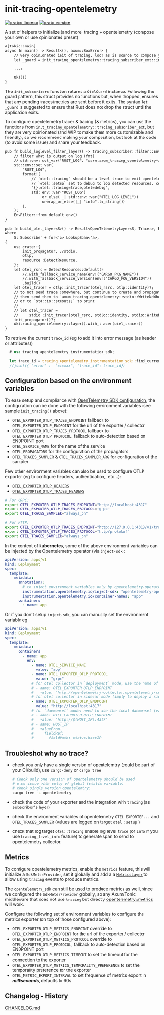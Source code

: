 # init-tracing-opentelemetry

[![crates license](https://img.shields.io/crates/l/init-tracing-opentelemetry.svg)](http://creativecommons.org/publicdomain/zero/1.0/)
[![crate version](https://img.shields.io/crates/v/init-tracing-opentelemetry.svg)](https://crates.io/crates/init-tracing-opentelemetry)

A set of helpers to initialize (and more) tracing + opentelemetry (compose your own or use opinionated preset)

```txt
#[tokio::main]
async fn main() -> Result<(), axum::BoxError> {
    // very opinionated init of tracing, look as is source to compose your own
    let _guard = init_tracing_opentelemetry::tracing_subscriber_ext::init_subscribers()?;

    ...;

    Ok(())
}
```

The `init_subscribers` function returns a `OtelGuard` instance. Following the guard pattern, this struct provides no functions but, when dropped, ensures that any pending traces/metrics are sent before it exits. The syntax `let _guard` is suggested to ensure that Rust does not drop the struct until the application exits.

To configure opentelemetry tracer & tracing (& metrics), you can use the functions from `init_tracing_opentelemetry::tracing_subscriber_ext`, but they are very opinionated (and WIP to make them more customizable and friendly), so we recommend making your composition, but look at the code (to avoid some issue) and share your feedback.

```txt
pub fn build_loglevel_filter_layer() -> tracing_subscriber::filter::EnvFilter {
    // filter what is output on log (fmt)
    // std::env::set_var("RUST_LOG", "warn,axum_tracing_opentelemetry=info,otel=debug");
    std::env::set_var(
        "RUST_LOG",
        format!(
            // `otel::tracing` should be a level trace to emit opentelemetry trace & span
            // `otel::setup` set to debug to log detected resources, configuration read and infered
            "{},otel::tracing=trace,otel=debug",
            std::env::var("RUST_LOG")
                .or_else(|_| std::env::var("OTEL_LOG_LEVEL"))
                .unwrap_or_else(|_| "info".to_string())
        ),
    );
    EnvFilter::from_default_env()
}

pub fn build_otel_layer<S>() -> Result<OpenTelemetryLayer<S, Tracer>, BoxError>
where
    S: Subscriber + for<'a> LookupSpan<'a>,
{
    use crate::{
        init_propagator, //stdio,
        otlp,
        resource::DetectResource,
    };
    let otel_rsrc = DetectResource::default()
        //.with_fallback_service_name(env!("CARGO_PKG_NAME"))
        //.with_fallback_service_version(env!("CARGO_PKG_VERSION"))
        .build();
    let otel_tracer = otlp::init_tracer(otel_rsrc, otlp::identity)?;
    // to not send trace somewhere, but continue to create and propagate,...
    // then send them to `axum_tracing_opentelemetry::stdio::WriteNoWhere::default()`
    // or to `std::io::stdout()` to print
    //
    // let otel_tracer =
    //     stdio::init_tracer(otel_rsrc, stdio::identity, stdio::WriteNoWhere::default())?;
    init_propagator()?;
    Ok(tracing_opentelemetry::layer().with_tracer(otel_tracer))
}
```

To retrieve the current `trace_id` (eg to add it into error message (as header or attributes))

```rust
  # use tracing_opentelemetry_instrumentation_sdk;

  let trace_id = tracing_opentelemetry_instrumentation_sdk::find_current_trace_id();
  //json!({ "error" :  "xxxxxx", "trace_id": trace_id})
```

## Configuration based on the environment variables

To ease setup and compliance with [OpenTelemetry SDK configuration](https://opentelemetry.io/docs/concepts/sdk-configuration/general-sdk-configuration/), the configuration can be done with the following environment variables (see sample `init_tracing()` above):

- `OTEL_EXPORTER_OTLP_TRACES_ENDPOINT` fallback to `OTEL_EXPORTER_OTLP_ENDPOINT` for the url of the exporter / collector
- `OTEL_EXPORTER_OTLP_TRACES_PROTOCOL` fallback to `OTEL_EXPORTER_OTLP_PROTOCOL`, fallback to auto-detection based on ENDPOINT port
- `OTEL_SERVICE_NAME` for the name of the service
- `OTEL_PROPAGATORS` for the configuration of the propagators
- `OTEL_TRACES_SAMPLER` & `OTEL_TRACES_SAMPLER_ARG` for configuration of the sampler

Few other environment variables can also be used to configure OTLP exporter (eg to configure headers, authentication,, etc...):

- [`OTEL_EXPORTER_OTLP_HEADERS`](https://opentelemetry.io/docs/languages/sdk-configuration/otlp-exporter/#otel_exporter_otlp_headers)
- [`OTEL_EXPORTER_OTLP_TRACES_HEADERS`](https://opentelemetry.io/docs/languages/sdk-configuration/otlp-exporter/#otel_exporter_otlp_traces_headers)

```sh
# For GRPC:
export OTEL_EXPORTER_OTLP_TRACES_ENDPOINT="http://localhost:4317"
export OTEL_EXPORTER_OTLP_TRACES_PROTOCOL="grpc"
export OTEL_TRACES_SAMPLER="always_on"

# For HTTP:
export OTEL_EXPORTER_OTLP_TRACES_ENDPOINT="http://127.0.0.1:4318/v1/traces"
export OTEL_EXPORTER_OTLP_TRACES_PROTOCOL="http/protobuf"
export OTEL_TRACES_SAMPLER="always_on"
```

In the context of **kubernetes**, some of the above environment variables can be injected by the Opentelemetry operator (via `inject-sdk`):

```yaml
apiVersion: apps/v1
kind: Deployment
spec:
  template:
    metadata:
      annotations:
        # to inject environment variables only by opentelemetry-operator
        instrumentation.opentelemetry.io/inject-sdk: "opentelemetry-operator/instrumentation"
        instrumentation.opentelemetry.io/container-names: "app"
      containers:
        - name: app
```

Or if you don't setup `inject-sdk`, you can manually set the environment variable eg

```yaml
apiVersion: apps/v1
kind: Deployment
spec:
  template:
    metadata:
      containers:
        - name: app
          env:
            - name: OTEL_SERVICE_NAME
              value: "app"
            - name: OTEL_EXPORTER_OTLP_PROTOCOL
              value: "grpc"
            # for otel collector in `deployment` mode, use the name of the service
            # - name: OTEL_EXPORTER_OTLP_ENDPOINT
            #   value: "http://opentelemetry-collector.opentelemetry-collector:4317"
            # for otel collector in sidecar mode (imply to deploy a sidecar CR per namespace)
            - name: OTEL_EXPORTER_OTLP_ENDPOINT
              value: "http://localhost:4317"
            # for `daemonset` mode: need to use the local daemonset (value interpolated by k8s: `$(...)`)
            # - name: OTEL_EXPORTER_OTLP_ENDPOINT
            #   value: "http://$(HOST_IP):4317"
            # - name: HOST_IP
            #   valueFrom:
            #     fieldRef:
            #       fieldPath: status.hostIP
```

## Troubleshot why no trace?

- check you only have a single version of opentelemtry (could be part of your CI/build), use `cargo-deny` or `cargo tree`

    ```sh
    # Check only one version of opentelemetry should be used
    # else issue with setup of global (static variable)
    # check_single_version_opentelemtry:
    cargo tree -i opentelemetry
    ```

- check the code of your exporter and the integration with `tracing` (as subscriber's layer)
- check the environment variables of opentelemetry `OTEL_EXPORTER...` and `OTEL_TRACES_SAMPLER` (values are logged on target `otel::setup` )
- check that log target `otel::tracing` enable log level `trace` (or `info` if you use `tracing_level_info` feature) to generate span to send to opentelemetry collector.

## Metrics

To configure opentelemetry metrics, enable the `metrics` feature, this will initialize a `SdkMeterProvider`, set it globally and add a a [`MetricsLayer`](https://docs.rs/tracing-opentelemetry/latest/tracing_opentelemetry/struct.MetricsLayer.html) to allow using `tracing` events to produce metrics.

The `opentelemetry_sdk` can still be used to produce metrics as well, since we configured the `SdkMeterProvider` globally, so any Axum/Tonic middleware that does not use `tracing` but directly [opentelemetry::metrics](https://docs.rs/opentelemetry/latest/opentelemetry/metrics/struct.Meter.html) will work.

Configure the following set of environment variables to configure the metrics exporter (on top of those configured above):

- `OTEL_EXPORTER_OTLP_METRICS_ENDPOINT` override to `OTEL_EXPORTER_OTLP_ENDPOINT` for the url of the exporter / collector
- `OTEL_EXPORTER_OTLP_METRICS_PROTOCOL` override to `OTEL_EXPORTER_OTLP_PROTOCOL`, fallback to auto-detection based on ENDPOINT port
- `OTEL_EXPORTER_OTLP_METRICS_TIMEOUT` to set the timeout for the connection to the exporter
- `OTEL_EXPORTER_OTLP_METRICS_TEMPORALITY_PREFERENCE` to set the temporality preference for the exporter
- `OTEL_METRIC_EXPORT_INTERVAL` to set frequence of metrics export in __*milliseconds*__, defaults to 60s

## Changelog - History

[CHANGELOG.md](https://github.com/davidB/tracing-opentelemetry-instrumentation-sdk/blob/main/CHANGELOG.md)
